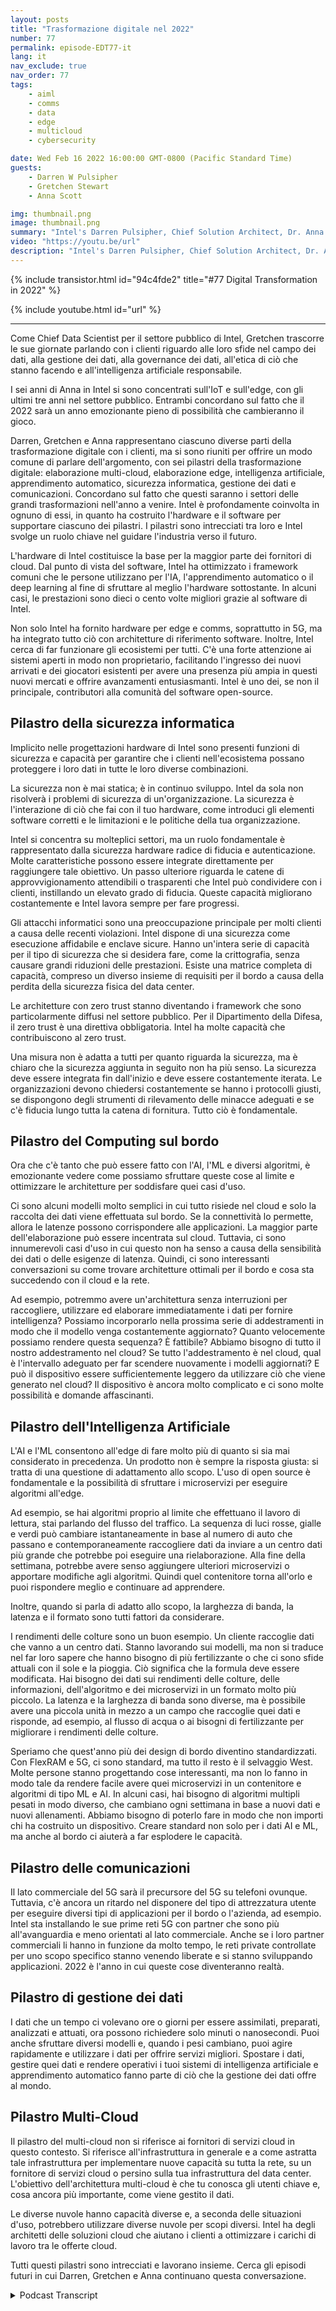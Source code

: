 ```yaml
---
layout: posts
title: "Trasformazione digitale nel 2022"
number: 77
permalink: episode-EDT77-it
lang: it
nav_exclude: true
nav_order: 77
tags:
    - aiml
    - comms
    - data
    - edge
    - multicloud
    - cybersecurity

date: Wed Feb 16 2022 16:00:00 GMT-0800 (Pacific Standard Time)
guests:
    - Darren W Pulsipher
    - Gretchen Stewart
    - Anna Scott

img: thumbnail.png
image: thumbnail.png
summary: "Intel's Darren Pulsipher, Chief Solution Architect, Dr. Anna Scott, Chief Edge Architect, and Gretchen Stewart, Chief Data Scientist discutono dei sei pilastri della trasformazione digitale nel 2022: informatica multi-cloud, informatica periferica, intelligenza artificiale, apprendimento automatico, sicurezza informatica, gestione dei dati e comunicazioni."
video: "https://youtu.be/url"
description: "Intel's Darren Pulsipher, Chief Solution Architect, Dr. Anna Scott, Chief Edge Architect, and Gretchen Stewart, Chief Data Scientist discutono dei sei pilastri della trasformazione digitale nel 2022: informatica multi-cloud, informatica periferica, intelligenza artificiale, apprendimento automatico, sicurezza informatica, gestione dei dati e comunicazioni."
---
```


<div>
{% include transistor.html id="94c4fde2" title="#77 Digital Transformation in 2022" %}

{% include youtube.html id="url" %}
</div>

---

Come Chief Data Scientist per il settore pubblico di Intel, Gretchen trascorre le sue giornate parlando con i clienti riguardo alle loro sfide nel campo dei dati, alla gestione dei dati, alla governance dei dati, all'etica di ciò che stanno facendo e all'intelligenza artificiale responsabile.

I sei anni di Anna in Intel si sono concentrati sull'IoT e sull'edge, con gli ultimi tre anni nel settore pubblico. Entrambi concordano sul fatto che il 2022 sarà un anno emozionante pieno di possibilità che cambieranno il gioco.

Darren, Gretchen e Anna rappresentano ciascuno diverse parti della trasformazione digitale con i clienti, ma si sono riuniti per offrire un modo comune di parlare dell'argomento, con sei pilastri della trasformazione digitale: elaborazione multi-cloud, elaborazione edge, intelligenza artificiale, apprendimento automatico, sicurezza informatica, gestione dei dati e comunicazioni. Concordano sul fatto che questi saranno i settori delle grandi trasformazioni nell'anno a venire. Intel è profondamente coinvolta in ognuno di essi, in quanto ha costruito l'hardware e il software per supportare ciascuno dei pilastri. I pilastri sono intrecciati tra loro e Intel svolge un ruolo chiave nel guidare l'industria verso il futuro.

L'hardware di Intel costituisce la base per la maggior parte dei fornitori di cloud. Dal punto di vista del software, Intel ha ottimizzato i framework comuni che le persone utilizzano per l'IA, l'apprendimento automatico o il deep learning al fine di sfruttare al meglio l'hardware sottostante. In alcuni casi, le prestazioni sono dieci o cento volte migliori grazie al software di Intel.

Non solo Intel ha fornito hardware per edge e comms, soprattutto in 5G, ma ha integrato tutto ciò con architetture di riferimento software. Inoltre, Intel cerca di far funzionare gli ecosistemi per tutti. C'è una forte attenzione ai sistemi aperti in modo non proprietario, facilitando l'ingresso dei nuovi arrivati e dei giocatori esistenti per avere una presenza più ampia in questi nuovi mercati e offrire avanzamenti entusiasmanti. Intel è uno dei, se non il principale, contributori alla comunità del software open-source.

## Pilastro della sicurezza informatica

Implicito nelle progettazioni hardware di Intel sono presenti funzioni di sicurezza e capacità per garantire che i clienti nell'ecosistema possano proteggere i loro dati in tutte le loro diverse combinazioni.

La sicurezza non è mai statica; è in continuo sviluppo. Intel da sola non risolverà i problemi di sicurezza di un'organizzazione. La sicurezza è l'interazione di ciò che fai con il tuo hardware, come introduci gli elementi software corretti e le limitazioni e le politiche della tua organizzazione.

Intel si concentra su molteplici settori, ma un ruolo fondamentale è rappresentato dalla sicurezza hardware radice di fiducia e autenticazione. Molte caratteristiche possono essere integrate direttamente per raggiungere tale obiettivo. Un passo ulteriore riguarda le catene di approvvigionamento attendibili o trasparenti che Intel può condividere con i clienti, instillando un elevato grado di fiducia. Queste capacità migliorano costantemente e Intel lavora sempre per fare progressi.

Gli attacchi informatici sono una preoccupazione principale per molti clienti a causa delle recenti violazioni. Intel dispone di una sicurezza come esecuzione affidabile e enclave sicure. Hanno un'intera serie di capacità per il tipo di sicurezza che si desidera fare, come la crittografia, senza causare grandi riduzioni delle prestazioni. Esiste una matrice completa di capacità, compreso un diverso insieme di requisiti per il bordo a causa della perdita della sicurezza fisica del data center.

Le architetture con zero trust stanno diventando i framework che sono particolarmente diffusi nel settore pubblico. Per il Dipartimento della Difesa, il zero trust è una direttiva obbligatoria. Intel ha molte capacità che contribuiscono al zero trust.

Una misura non è adatta a tutti per quanto riguarda la sicurezza, ma è chiaro che la sicurezza aggiunta in seguito non ha più senso. La sicurezza deve essere integrata fin dall'inizio e deve essere costantemente iterata. Le organizzazioni devono chiedersi costantemente se hanno i protocolli giusti, se dispongono degli strumenti di rilevamento delle minacce adeguati e se c'è fiducia lungo tutta la catena di fornitura. Tutto ciò è fondamentale.

## Pilastro del Computing sul bordo

Ora che c'è tanto che può essere fatto con l'AI, l'ML e diversi algoritmi, è emozionante vedere come possiamo sfruttare queste cose al limite e ottimizzare le architetture per soddisfare quei casi d'uso.

Ci sono alcuni modelli molto semplici in cui tutto risiede nel cloud e solo la raccolta dei dati viene effettuata sul bordo. Se la connettività lo permette, allora le latenze possono corrispondere alle applicazioni. La maggior parte dell'elaborazione può essere incentrata sul cloud. Tuttavia, ci sono innumerevoli casi d'uso in cui questo non ha senso a causa della sensibilità dei dati o delle esigenze di latenza. Quindi, ci sono interessanti conversazioni su come trovare architetture ottimali per il bordo e cosa sta succedendo con il cloud e la rete.

Ad esempio, potremmo avere un'architettura senza interruzioni per raccogliere, utilizzare ed elaborare immediatamente i dati per fornire intelligenza? Possiamo incorporarlo nella prossima serie di addestramenti in modo che il modello venga costantemente aggiornato? Quanto velocemente possiamo rendere questa sequenza? È fattibile? Abbiamo bisogno di tutto il nostro addestramento nel cloud? Se tutto l'addestramento è nel cloud, qual è l'intervallo adeguato per far scendere nuovamente i modelli aggiornati? E può il dispositivo essere sufficientemente leggero da utilizzare ciò che viene generato nel cloud? Il dispositivo è ancora molto complicato e ci sono molte possibilità e domande affascinanti.

## Pilastro dell'Intelligenza Artificiale

L'AI e l'ML consentono all'edge di fare molto più di quanto si sia mai considerato in precedenza. Un prodotto non è sempre la risposta giusta: si tratta di una questione di adattamento allo scopo. L'uso di open source è fondamentale e la possibilità di sfruttare i microservizi per eseguire algoritmi all'edge.

Ad esempio, se hai algoritmi proprio al limite che effettuano il lavoro di lettura, stai parlando del flusso del traffico. La sequenza di luci rosse, gialle e verdi può cambiare istantaneamente in base al numero di auto che passano e contemporaneamente raccogliere dati da inviare a un centro dati più grande che potrebbe poi eseguire una rielaborazione. Alla fine della settimana, potrebbe avere senso aggiungere ulteriori microservizi o apportare modifiche agli algoritmi. Quindi quel contenitore torna all'orlo e puoi rispondere meglio e continuare ad apprendere.

Inoltre, quando si parla di adatto allo scopo, la larghezza di banda, la latenza e il formato sono tutti fattori da considerare.

I rendimenti delle colture sono un buon esempio. Un cliente raccoglie dati che vanno a un centro dati. Stanno lavorando sui modelli, ma non si traduce nel far loro sapere che hanno bisogno di più fertilizzante o che ci sono sfide attuali con il sole e la pioggia. Ciò significa che la formula deve essere modificata. Hai bisogno dei dati sui rendimenti delle colture, delle informazioni, dell'algoritmo e dei microservizi in un formato molto più piccolo. La latenza e la larghezza di banda sono diverse, ma è possibile avere una piccola unità in mezzo a un campo che raccoglie quei dati e risponde, ad esempio, al flusso di acqua o ai bisogni di fertilizzante per migliorare i rendimenti delle colture.

Speriamo che quest'anno più dei design di bordo diventino standardizzati. Con FlexRAM e 5G, ci sono standard, ma tutto il resto è il selvaggio West. Molte persone stanno progettando cose interessanti, ma non lo fanno in modo tale da rendere facile avere quei microservizi in un contenitore e algoritmi di tipo ML e AI. In alcuni casi, hai bisogno di algoritmi multipli pesati in modo diverso, che cambiano ogni settimana in base a nuovi dati e nuovi allenamenti. Abbiamo bisogno di poterlo fare in modo che non importi chi ha costruito un dispositivo. Creare standard non solo per i dati AI e ML, ma anche al bordo ci aiuterà a far esplodere le capacità.

## Pilastro delle comunicazioni

Il lato commerciale del 5G sarà il precursore del 5G su telefoni ovunque. Tuttavia, c'è ancora un ritardo nel disponere del tipo di attrezzatura utente per eseguire diversi tipi di applicazioni per il bordo o l'azienda, ad esempio. Intel sta installando le sue prime reti 5G con partner che sono più all'avanguardia e meno orientati al lato commerciale. Anche se i loro partner commerciali li hanno in funzione da molto tempo, le reti private controllate per uno scopo specifico stanno venendo liberate e si stanno sviluppando applicazioni. 2022 è l'anno in cui queste cose diventeranno realtà.

## Pilastro di gestione dei dati

I dati che un tempo ci volevano ore o giorni per essere assimilati, preparati, analizzati e attuati, ora possono richiedere solo minuti o nanosecondi. Puoi anche sfruttare diversi modelli e, quando i pesi cambiano, puoi agire rapidamente e utilizzare i dati per offrire servizi migliori. Spostare i dati, gestire quei dati e rendere operativi i tuoi sistemi di intelligenza artificiale e apprendimento automatico fanno parte di ciò che la gestione dei dati offre al mondo.

## Pilastro Multi-Cloud

Il pilastro del multi-cloud non si riferisce ai fornitori di servizi cloud in questo contesto. Si riferisce all'infrastruttura in generale e a come astratta tale infrastruttura per implementare nuove capacità su tutta la rete, su un fornitore di servizi cloud o persino sulla tua infrastruttura del data center. L'obiettivo dell'architettura multi-cloud è che tu conosca gli utenti chiave e, cosa ancora più importante, come viene gestito il dati.

Le diverse nuvole hanno capacità diverse e, a seconda delle situazioni d'uso, potrebbero utilizzare diverse nuvole per scopi diversi. Intel ha degli architetti delle soluzioni cloud che aiutano i clienti a ottimizzare i carichi di lavoro tra le offerte cloud.

Tutti questi pilastri sono intrecciati e lavorano insieme. Cerca gli episodi futuri in cui Darren, Gretchen e Anna continuano questa conversazione.



<details>
<summary> Podcast Transcript </summary>

<p></p>

</details>
